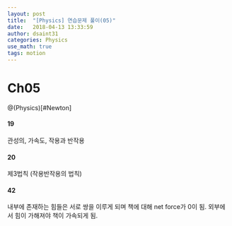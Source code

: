 ```yaml
---
layout: post
title:  "[Physics] 연습문제 풀이(05)"
date:   2018-04-13 13:33:59
author: dsaint31
categories: Physics
use_math: true
tags: motion
---
```


# Ch05
@(Physics)[#Newton]

#### 19

관성의, 가속도, 작용과 반작용

#### 20

제3법칙 (작용반작용의 법칙)

#### 42

내부에 존재하는 힘들은 서로 쌍을 이루게 되며 책에 대해 net force가 0이 됨. 외부에서 힘이 가해져야 책이 가속되게 됨.

